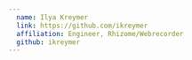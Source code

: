 ```yaml
---
  name: Ilya Kreymer
  link: https://github.com/ikreymer
  affiliation: Engineer, Rhizome/Webrecorder
  github: ikreymer
---
```

